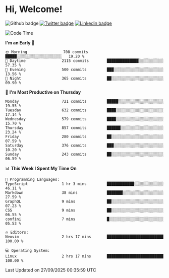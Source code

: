   # Hi, Welcome!
  ![Github badge](https://img.shields.io/github/followers/kraken-afk.svg?style=social&label=Follow&maxAge=2592000)
  [![Twitter badge](https://img.shields.io/badge/-Twitter-00acee?style=flat-square&logo=Twitter&logoColor=white)](https://twitter.com/trshppl)
  [![Linkedin badge](https://img.shields.io/badge/LinkedIn-0077B5?style=flat-square&logo=linkedin&logoColor=white)](https://www.linkedin.com/in/noveanrer)
<!--START_SECTION:waka-->
![Code Time](http://img.shields.io/badge/Code%20Time-1%2C231%20hrs%2021%20mins-blue)

**I'm an Early 🐤** 

```text
🌞 Morning                708 commits         █████░░░░░░░░░░░░░░░░░░░░   19.20 % 
🌆 Daytime                2115 commits        ██████████████░░░░░░░░░░░   57.35 % 
🌃 Evening                500 commits         ███░░░░░░░░░░░░░░░░░░░░░░   13.56 % 
🌙 Night                  365 commits         ██░░░░░░░░░░░░░░░░░░░░░░░   09.90 % 
```
📅 **I'm Most Productive on Thursday** 

```text
Monday                   721 commits         █████░░░░░░░░░░░░░░░░░░░░   19.55 % 
Tuesday                  632 commits         ████░░░░░░░░░░░░░░░░░░░░░   17.14 % 
Wednesday                579 commits         ████░░░░░░░░░░░░░░░░░░░░░   15.70 % 
Thursday                 857 commits         ██████░░░░░░░░░░░░░░░░░░░   23.24 % 
Friday                   280 commits         ██░░░░░░░░░░░░░░░░░░░░░░░   07.59 % 
Saturday                 376 commits         ███░░░░░░░░░░░░░░░░░░░░░░   10.20 % 
Sunday                   243 commits         ██░░░░░░░░░░░░░░░░░░░░░░░   06.59 % 
```


📊 **This Week I Spent My Time On** 

```text
💬 Programming Languages: 
TypeScript               1 hr 3 mins         ████████████░░░░░░░░░░░░░   46.11 % 
Markdown                 38 mins             ███████░░░░░░░░░░░░░░░░░░   27.59 % 
GraphQL                  9 mins              ██░░░░░░░░░░░░░░░░░░░░░░░   07.23 % 
CSS                      9 mins              ██░░░░░░░░░░░░░░░░░░░░░░░   06.55 % 
confini                  7 mins              █░░░░░░░░░░░░░░░░░░░░░░░░   05.53 % 

🔥 Editors: 
Neovim                   2 hrs 17 mins       █████████████████████████   100.00 % 

💻 Operating System: 
Linux                    2 hrs 17 mins       █████████████████████████   100.00 % 
```


 Last Updated on 27/09/2025 00:35:59 UTC
<!--END_SECTION:waka-->